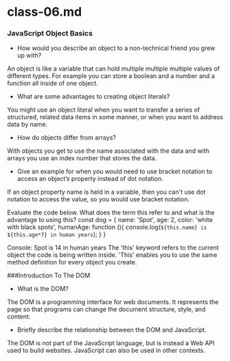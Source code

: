 # class-06.md

### JavaScript Object Basics

- How would you describe an object to a non-technical friend you grew up with?

An object is like a variable that can hold multiple multiple multiple values of different types. For example you can store a boolean and a number and a function all inside of one object.

- What are some advantages to creating object literals?

You might use an object literal when you want to transfer a series of structured, related data items in some manner, or when you want to address data by name.

- How do objects differ from arrays?

With objects you get to use the name associated with the data and with arrays you use an index number that stores the data.

- Give an example for when you would need to use bracket notation to access an object’s property instead of dot notation.

If an object property name is held in a variable, then you can't use dot notation to access the value, so you would use bracket notation.

Evaluate the code below. What does the term this refer to and what is the advantage to using this?
const dog = {
  name: 'Spot',
  age: 2,
  color: 'white with black spots',
  humanAge: function (){
    console.log(`${this.name} is ${this.age*7} in human years`);
  }
}

Console: Spot is 14 in human years
The 'this' keyword refers to the current object the code is being written inside. 'This' enables you to use the same method definition for every object you create.


###Introduction To The DOM

- What is the DOM?

The DOM is a programming interface for web documents. It represents the page so that programs can change the document structure, style, and content.

- Briefly describe the relationship between the DOM and JavaScript.

The DOM is not part of the JavaScript language, but is instead a Web API used to build websites. JavaScript can also be used in other contexts.

